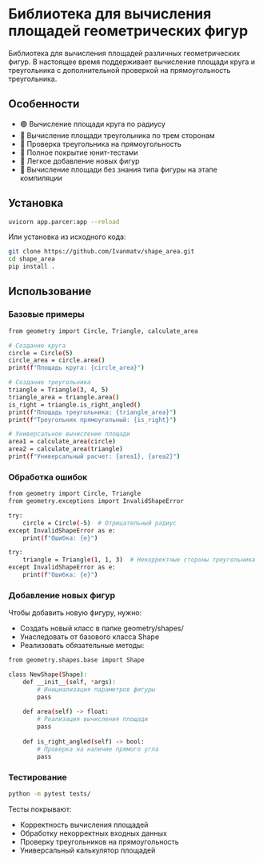 # Библиотека для вычисления площадей геометрических фигур

Библиотека для вычисления площадей различных геометрических фигур. В настоящее время поддерживает вычисление площади круга и треугольника с дополнительной проверкой на прямоугольность треугольника.

## Особенности
- 🟢 Вычисление площади круга по радиусу
- 🔺 Вычисление площади треугольника по трем сторонам
- 📐 Проверка треугольника на прямоугольность
- 🧪 Полное покрытие юнит-тестами
- 🔧 Легкое добавление новых фигур
- 🎯 Вычисление площади без знания типа фигуры на этапе компиляции

## Установка
```bash
uvicorn app.parcer:app --reload
```
Или установка из исходного кода:
```bash
git clone https://github.com/Ivanmatv/shape_area.git
cd shape_area
pip install .
```

## Использование
### Базовые примеры
```bash
from geometry import Circle, Triangle, calculate_area

# Создание круга
circle = Circle(5)
circle_area = circle.area()
print(f"Площадь круга: {circle_area}")

# Создание треугольника
triangle = Triangle(3, 4, 5)
triangle_area = triangle.area()
is_right = triangle.is_right_angled()
print(f"Площадь треугольника: {triangle_area}")
print(f"Треугольник прямоугольный: {is_right}")

# Универсальное вычисление площади
area1 = calculate_area(circle)
area2 = calculate_area(triangle)
print(f"Универсальный расчет: {area1}, {area2}")
```

### Обработка ошибок
```bash
from geometry import Circle, Triangle
from geometry.exceptions import InvalidShapeError

try:
    circle = Circle(-5)  # Отрицательный радиус
except InvalidShapeError as e:
    print(f"Ошибка: {e}")

try:
    triangle = Triangle(1, 1, 3)  # Некорректные стороны треугольника
except InvalidShapeError as e:
    print(f"Ошибка: {e}")
```

### Добавление новых фигур
Чтобы добавить новую фигуру, нужно:
- Создать новый класс в папке geometry/shapes/
- Унаследовать от базового класса Shape
- Реализовать обязательные методы:
```bash
from geometry.shapes.base import Shape

class NewShape(Shape):
    def __init__(self, *args):
        # Инициализация параметров фигуры
        pass
        
    def area(self) -> float:
        # Реализация вычисления площади
        pass
        
    def is_right_angled(self) -> bool:
        # Проверка на наличие прямого угла
        pass
```

### Тестирование
```bash
python -m pytest tests/
```

Тесты покрывают:
- Корректность вычисления площадей
- Обработку некорректных входных данных
- Проверку треугольников на прямоугольность
- Универсальный калькулятор площадей